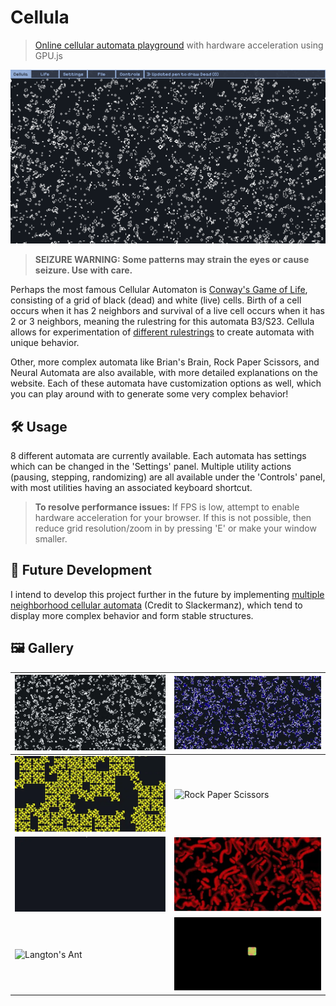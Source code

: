 # Cellula

> [Online cellular automata playground](https://niyaz-mohamed.github.io/Cellula) with hardware acceleration using GPU.js

![Made with pure HTML, CSS, and JS](images/Thumbnail/Thumbnail.gif)

> **SEIZURE WARNING: Some patterns may strain the eyes or cause seizure. Use with care.**

Perhaps the most famous Cellular Automaton is [Conway's Game of Life](https://en.wikipedia.org/wiki/Conway%27s_Game_of_Life), consisting of a grid of black (dead) and white (live) cells. Birth of a cell occurs when it has 2 neighbors and survival of a live cell occurs when it has 2 or 3 neighbors, meaning the rulestring for this automata B3/S23. Cellula allows for experimentation of [different rulestrings](https://conwaylife.com/wiki/List_of_Life-like_rules) to create automata with unique behavior.

Other, more complex automata like Brian's Brain, Rock Paper Scissors, and Neural Automata are also available, with more detailed explanations on the website. Each of these automata have customization options as well, which you can play around with to generate some very complex behavior!

## 🛠️ Usage

8 different automata are currently available. Each automata has settings which can be changed in the 'Settings' panel. Multiple utility actions (pausing, stepping, randomizing) are all available under the 'Controls' panel, with most utilities having an associated keyboard shortcut.

> **To resolve performance issues:** If FPS is low, attempt to enable hardware acceleration for your browser. If this is not possible, then reduce grid resolution/zoom in by pressing 'E' or make your window smaller.

## 🚀 Future Development

I intend to develop this project further in the future by implementing [multiple neighborhood cellular automata](https://slackermanz.com/understanding-multiple-neighborhood-cellular-automata/) (Credit to Slackermanz), which tend to display more complex behavior and form stable structures.

## 🖼️ Gallery

| ![Game of Life](https://raw.githubusercontent.com/Niyaz-Mohamed/Cellula/main/images/Life.webp)        | ![Brian's Brain](https://raw.githubusercontent.com/Niyaz-Mohamed/Cellula/main/images/BrianBrain.webp) |
| ----------------------------------------------------------------------------------------------------- | ----------------------------------------------------------------------------------------------------- |
| ![Wireworld](https://raw.githubusercontent.com/Niyaz-Mohamed/Cellula/main/images/Wireworld.webp)      | ![Rock Paper Scissors](https://raw.githubusercontent.com/Niyaz-Mohamed/Cellula/main/images/RPS.webp)  |
| ![Elementary](https://raw.githubusercontent.com/Niyaz-Mohamed/Cellula/main/images/Elementary.webp)    | ![Neural](https://raw.githubusercontent.com/Niyaz-Mohamed/Cellula/main/images/Neural.webp)            |
| ![Langton's Ant](https://raw.githubusercontent.com/Niyaz-Mohamed/Cellula/main/images/LangtonAnt.webp) | ![Huegene](https://raw.githubusercontent.com/Niyaz-Mohamed/Cellula/main/images/Huegene.webp)          |
